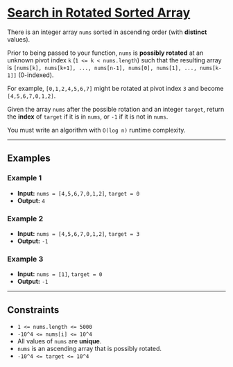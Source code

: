 # [Search in Rotated Sorted Array](https://leetcode.com/problems/search-in-rotated-sorted-array/)

There is an integer array `nums` sorted in ascending order (with **distinct** values).

Prior to being passed to your function, `nums` is **possibly rotated** at an unknown pivot index `k` (`1 <= k < nums.length`) such that the resulting array is `[nums[k], nums[k+1], ..., nums[n-1], nums[0], nums[1], ..., nums[k-1]]` (0-indexed).

For example, `[0,1,2,4,5,6,7]` might be rotated at pivot index `3` and become `[4,5,6,7,0,1,2]`.

Given the array `nums` after the possible rotation and an integer `target`, return the **index** of `target` if it is in `nums`, or `-1` if it is not in `nums`.

You must write an algorithm with `O(log n)` runtime complexity.

---

## Examples

### Example 1
- **Input:** `nums = [4,5,6,7,0,1,2]`, `target = 0`
- **Output:** `4`

### Example 2
- **Input:** `nums = [4,5,6,7,0,1,2]`, `target = 3`
- **Output:** `-1`

### Example 3
- **Input:** `nums = [1]`, `target = 0`
- **Output:** `-1`

---

## Constraints
- `1 <= nums.length <= 5000`
- `-10^4 <= nums[i] <= 10^4`
- All values of `nums` are **unique**.
- `nums` is an ascending array that is possibly rotated.
- `-10^4 <= target <= 10^4`
